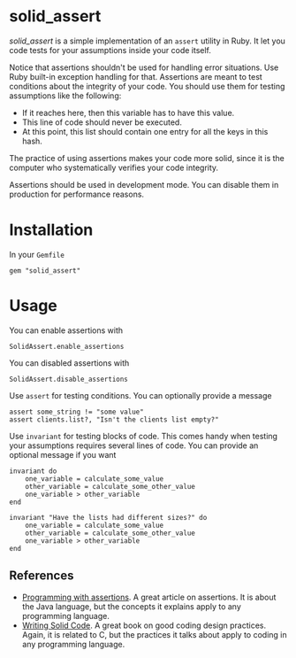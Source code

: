 # solid_assert

*solid_assert* is a simple implementation of an `assert` utility in Ruby. It let you code tests for your assumptions inside your code itself. 

Notice that assertions shouldn't be used for handling error situations. Use Ruby built-in exception handling for that. Assertions are meant to test conditions about the integrity of your code. You should use them for testing assumptions like the following: 

- If it reaches here, then this variable has to have this value.
- This line of code should never be executed.
- At this point, this list should contain one entry for all the keys in this hash.

The practice of using assertions makes your code more solid, since it is the computer who systematically verifies your code integrity. 

Assertions should be used in development mode. You can disable them in production for performance reasons.

# Installation

In your `Gemfile`

	gem "solid_assert"

# Usage

You can enable assertions with

	SolidAssert.enable_assertions

You can disabled assertions with
	
	SolidAssert.disable_assertions

Use `assert` for testing conditions. You can optionally provide a message

	assert some_string != "some value"
	assert clients.list?, "Isn't the clients list empty?"
	
Use `invariant` for testing blocks of code. This comes handy when testing your assumptions requires several lines of code. You can provide an optional message if you want

	invariant do
		one_variable = calculate_some_value
		other_variable = calculate_some_other_value
		one_variable > other_variable
	end

	invariant "Have the lists had different sizes?" do
		one_variable = calculate_some_value
		other_variable = calculate_some_other_value
		one_variable > other_variable
	end

## References

- [Programming with assertions](http://download.oracle.com/javase/1.4.2/docs/guide/lang/assert.html). A great article on assertions. It is about the Java language, but the concepts it explains apply to any programming language.
- [Writing Solid Code](http://www.amazon.com/Writing-Solid-Code-Microsoft-Programming/dp/1556155514). A great book on good coding design practices. Again, it is related to C, but the practices it talks about apply to coding in any programming language.



